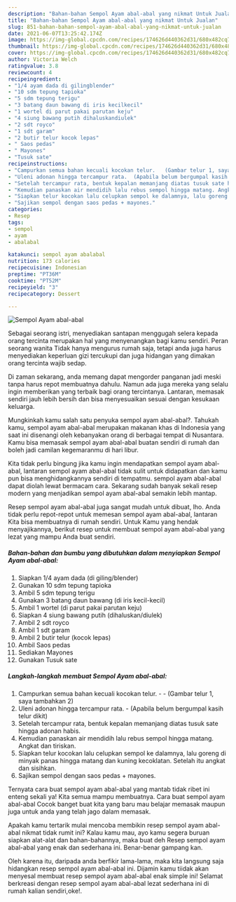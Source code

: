 ```yaml
---
description: "Bahan-bahan Sempol Ayam abal-abal yang nikmat Untuk Jualan"
title: "Bahan-bahan Sempol Ayam abal-abal yang nikmat Untuk Jualan"
slug: 851-bahan-bahan-sempol-ayam-abal-abal-yang-nikmat-untuk-jualan
date: 2021-06-07T13:25:42.174Z
image: https://img-global.cpcdn.com/recipes/174626d440362d31/680x482cq70/sempol-ayam-abal-abal-foto-resep-utama.jpg
thumbnail: https://img-global.cpcdn.com/recipes/174626d440362d31/680x482cq70/sempol-ayam-abal-abal-foto-resep-utama.jpg
cover: https://img-global.cpcdn.com/recipes/174626d440362d31/680x482cq70/sempol-ayam-abal-abal-foto-resep-utama.jpg
author: Victoria Welch
ratingvalue: 3.8
reviewcount: 4
recipeingredient:
- "1/4 ayam dada di gilingblender"
- "10 sdm tepung tapioka"
- "5 sdm tepung terigu"
- "3 batang daun bawang di iris kecilkecil"
- "1 wortel di parut pakai parutan keju"
- "4 siung bawang putih dihaluskandiulek"
- "2 sdt royco"
- "1 sdt garam"
- "2 butir telur kocok lepas"
- " Saos pedas"
- " Mayones"
- "Tusuk sate"
recipeinstructions:
- "Campurkan semua bahan kecuali kocokan telur.   (Gambar telur 1, saya tambahkan 2)"
- "Uleni adonan hingga tercampur rata.  (Apabila belum bergumpal kasih telur dikit)"
- "Setelah tercampur rata, bentuk kepalan memanjang diatas tusuk sate hingga adonan habis."
- "Kemudian panaskan air mendidih lalu rebus sempol hingga matang. Angkat dan tiriskan."
- "Siapkan telur kocokan lalu celupkan sempol ke dalamnya, lalu goreng di minyak panas hingga matang dan kuning kecoklatan. Setelah itu angkat dan sisihkan."
- "Sajikan sempol dengan saos pedas + mayones."
categories:
- Resep
tags:
- sempol
- ayam
- abalabal

katakunci: sempol ayam abalabal 
nutrition: 173 calories
recipecuisine: Indonesian
preptime: "PT36M"
cooktime: "PT52M"
recipeyield: "3"
recipecategory: Dessert

---
```



![Sempol Ayam abal-abal](https://img-global.cpcdn.com/recipes/174626d440362d31/680x482cq70/sempol-ayam-abal-abal-foto-resep-utama.jpg)

Sebagai seorang istri, menyediakan santapan menggugah selera kepada orang tercinta merupakan hal yang menyenangkan bagi kamu sendiri. Peran seorang  wanita Tidak hanya mengurus rumah saja, tetapi anda juga harus menyediakan keperluan gizi tercukupi dan juga hidangan yang dimakan orang tercinta wajib sedap.

Di zaman  sekarang, anda memang dapat mengorder panganan jadi meski tanpa harus repot membuatnya dahulu. Namun ada juga mereka yang selalu ingin memberikan yang terbaik bagi orang tercintanya. Lantaran, memasak sendiri jauh lebih bersih dan bisa menyesuaikan sesuai dengan kesukaan keluarga. 



Mungkinkah kamu salah satu penyuka sempol ayam abal-abal?. Tahukah kamu, sempol ayam abal-abal merupakan makanan khas di Indonesia yang saat ini disenangi oleh kebanyakan orang di berbagai tempat di Nusantara. Kamu bisa memasak sempol ayam abal-abal buatan sendiri di rumah dan boleh jadi camilan kegemaranmu di hari libur.

Kita tidak perlu bingung jika kamu ingin mendapatkan sempol ayam abal-abal, lantaran sempol ayam abal-abal tidak sulit untuk didapatkan dan kamu pun bisa menghidangkannya sendiri di tempatmu. sempol ayam abal-abal dapat diolah lewat bermacam cara. Sekarang sudah banyak sekali resep modern yang menjadikan sempol ayam abal-abal semakin lebih mantap.

Resep sempol ayam abal-abal juga sangat mudah untuk dibuat, lho. Anda tidak perlu repot-repot untuk memesan sempol ayam abal-abal, lantaran Kita bisa membuatnya di rumah sendiri. Untuk Kamu yang hendak menyajikannya, berikut resep untuk membuat sempol ayam abal-abal yang lezat yang mampu Anda buat sendiri.

<!--inarticleads1-->

##### Bahan-bahan dan bumbu yang dibutuhkan dalam menyiapkan Sempol Ayam abal-abal:

1. Siapkan 1/4 ayam dada (di giling/blender)
1. Gunakan 10 sdm tepung tapioka
1. Ambil 5 sdm tepung terigu
1. Gunakan 3 batang daun bawang (di iris kecil-kecil)
1. Ambil 1 wortel (di parut pakai parutan keju)
1. Siapkan 4 siung bawang putih (dihaluskan/diulek)
1. Ambil 2 sdt royco
1. Ambil 1 sdt garam
1. Ambil 2 butir telur (kocok lepas)
1. Ambil  Saos pedas
1. Sediakan  Mayones
1. Gunakan Tusuk sate




<!--inarticleads2-->

##### Langkah-langkah membuat Sempol Ayam abal-abal:

1. Campurkan semua bahan kecuali kocokan telur.  -  - (Gambar telur 1, saya tambahkan 2)
1. Uleni adonan hingga tercampur rata. -  (Apabila belum bergumpal kasih telur dikit)
1. Setelah tercampur rata, bentuk kepalan memanjang diatas tusuk sate hingga adonan habis.
1. Kemudian panaskan air mendidih lalu rebus sempol hingga matang. Angkat dan tiriskan.
1. Siapkan telur kocokan lalu celupkan sempol ke dalamnya, lalu goreng di minyak panas hingga matang dan kuning kecoklatan. Setelah itu angkat dan sisihkan.
1. Sajikan sempol dengan saos pedas + mayones.




Ternyata cara buat sempol ayam abal-abal yang mantab tidak ribet ini enteng sekali ya! Kita semua mampu membuatnya. Cara buat sempol ayam abal-abal Cocok banget buat kita yang baru mau belajar memasak maupun juga untuk anda yang telah jago dalam memasak.

Apakah kamu tertarik mulai mencoba membikin resep sempol ayam abal-abal nikmat tidak rumit ini? Kalau kamu mau, ayo kamu segera buruan siapkan alat-alat dan bahan-bahannya, maka buat deh Resep sempol ayam abal-abal yang enak dan sederhana ini. Benar-benar gampang kan. 

Oleh karena itu, daripada anda berfikir lama-lama, maka kita langsung saja hidangkan resep sempol ayam abal-abal ini. Dijamin kamu tiidak akan menyesal membuat resep sempol ayam abal-abal enak simple ini! Selamat berkreasi dengan resep sempol ayam abal-abal lezat sederhana ini di rumah kalian sendiri,oke!.

